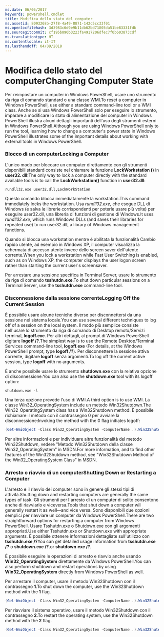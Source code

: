 ```yaml
---
ms.date: 06/05/2017
keywords: powershell,cmdlet
title: Modifica dello stato del computer
ms.assetid: 8093268b-27f8-4a49-8871-142c5cc33f01
ms.openlocfilehash: 3d3983c6d9e9b11db62bd71805da51be83331fdb
ms.sourcegitcommit: cf195b090b3223fa4917206dfec7f0b603873cdf
ms.translationtype: HT
ms.contentlocale: it-IT
ms.lasthandoff: 04/09/2018
---
```

# <a name="changing-computer-state"></a><span data-ttu-id="774e8-103">Modifica dello stato del computer</span><span class="sxs-lookup"><span data-stu-id="774e8-103">Changing Computer State</span></span>

<span data-ttu-id="774e8-104">Per reimpostare un computer in Windows PowerShell, usare uno strumento da riga di comando standard o una classe WMI.</span><span class="sxs-lookup"><span data-stu-id="774e8-104">To reset a computer in Windows PowerShell, use either a standard command-line tool or a WMI class.</span></span> <span data-ttu-id="774e8-105">Anche se si usa Windows PowerShell solo per eseguire lo strumento, imparare a modificare lo stato di alimentazione del computer in Windows PowerShell illustra alcuni dettagli importanti dell'uso degli strumenti esterni in Windows PowerShell.</span><span class="sxs-lookup"><span data-stu-id="774e8-105">Although you are using Windows PowerShell only to run the tool, learning how to change a computer's power state in Windows PowerShell illustrates some of the important details about working with external tools in Windows PowerShell.</span></span>

### <a name="locking-a-computer"></a><span data-ttu-id="774e8-106">Blocco di un computer</span><span class="sxs-lookup"><span data-stu-id="774e8-106">Locking a Computer</span></span>

<span data-ttu-id="774e8-107">L'unico modo per bloccare un computer direttamente con gli strumenti disponibili standard consiste nel chiamare la funzione **LockWorkstation ()** in **user32. dll**:</span><span class="sxs-lookup"><span data-stu-id="774e8-107">The only way to lock a computer directly with the standard available tools is to call the **LockWorkstation()** function in **user32.dll**:</span></span>

```
rundll32.exe user32.dll,LockWorkStation
```

<span data-ttu-id="774e8-108">Questo comando blocca immediatamente la workstation.</span><span class="sxs-lookup"><span data-stu-id="774e8-108">This command immediately locks the workstation.</span></span> <span data-ttu-id="774e8-109">Usa *rundll32.exe*, che esegue DLL di Windows (e salva le librerie corrispondenti per poterle usare più volte) per eseguire user32.dll, una libreria di funzioni di gestione di Windows.</span><span class="sxs-lookup"><span data-stu-id="774e8-109">It uses *rundll32.exe*, which runs Windows DLLs (and saves their libraries for repeated use) to run user32.dll, a library of Windows management functions.</span></span>

<span data-ttu-id="774e8-110">Quando si blocca una workstation mentre è abilitata la funzionalità Cambio rapido utente, ad esempio in Windows XP, il computer visualizza la schermata di accesso utente invece dello screen saver dell'utente corrente.</span><span class="sxs-lookup"><span data-stu-id="774e8-110">When you lock a workstation while Fast User Switching is enabled, such as on Windows XP, the computer displays the user logon screen rather than starting the current user's screensaver.</span></span>

<span data-ttu-id="774e8-111">Per arrestare una sessione specifica in Terminal Server, usare lo strumento da riga di comando **tsshutdn.exe**.</span><span class="sxs-lookup"><span data-stu-id="774e8-111">To shut down particular sessions on a Terminal Server, use the **tsshutdn.exe** command-line tool.</span></span>

### <a name="logging-off-the-current-session"></a><span data-ttu-id="774e8-112">Disconnessione dalla sessione corrente</span><span class="sxs-lookup"><span data-stu-id="774e8-112">Logging Off the Current Session</span></span>

<span data-ttu-id="774e8-113">È possibile usare alcune tecniche diverse per disconnettersi da una sessione nel sistema locale.</span><span class="sxs-lookup"><span data-stu-id="774e8-113">You can use several different techniques to log off of a session on the local system.</span></span> <span data-ttu-id="774e8-114">Il modo più semplice consiste nell'usare lo strumento da riga di comando di Desktop remoto/Servizi terminal, **logoff.exe**. Per altri dettagli, al prompt di Windows PowerShell digitare **logoff /?**.</span><span class="sxs-lookup"><span data-stu-id="774e8-114">The simplest way is to use the Remote Desktop/Terminal Services command-line tool, **logoff.exe** (For details, at the Windows PowerShell prompt, type **logoff /?**).</span></span> <span data-ttu-id="774e8-115">Per disconnettere la sessione attiva corrente, digitare **logoff** senza argomenti.</span><span class="sxs-lookup"><span data-stu-id="774e8-115">To log off the current active session, type **logoff** with no arguments.</span></span>

<span data-ttu-id="774e8-116">È anche possibile usare lo strumento **shutdown.exe** con la relativa opzione di disconnessione:</span><span class="sxs-lookup"><span data-stu-id="774e8-116">You can also use the **shutdown.exe** tool with its logoff option:</span></span>

```
shutdown.exe -l
```

<span data-ttu-id="774e8-117">Una terza opzione prevede l'uso di WMI.</span><span class="sxs-lookup"><span data-stu-id="774e8-117">A third option is to use WMI.</span></span> <span data-ttu-id="774e8-118">La classe Win32_OperatingSystem include un metodo Win32Shutdown.</span><span class="sxs-lookup"><span data-stu-id="774e8-118">The Win32_OperatingSystem class has a Win32Shutdown method.</span></span> <span data-ttu-id="774e8-119">È possibile richiamare il metodo con il contrassegno 0 per avviare la disconnessione:</span><span class="sxs-lookup"><span data-stu-id="774e8-119">Invoking the method with the 0 flag initiates logoff:</span></span>

```powershell
(Get-WmiObject -Class Win32_OperatingSystem -ComputerName .).Win32Shutdown(0)
```

<span data-ttu-id="774e8-120">Per altre informazioni e per individuare altre funzionalità del metodo Win32Shutdown, vedere "Metodo Win32Shutdown della classe Win32_OperatingSystem" in MSDN.</span><span class="sxs-lookup"><span data-stu-id="774e8-120">For more information, and to find other features of the Win32Shutdown method, see "Win32Shutdown Method of the Win32_OperatingSystem Class" in MSDN.</span></span>

### <a name="shutting-down-or-restarting-a-computer"></a><span data-ttu-id="774e8-121">Arresto o riavvio di un computer</span><span class="sxs-lookup"><span data-stu-id="774e8-121">Shutting Down or Restarting a Computer</span></span>

<span data-ttu-id="774e8-122">L'arresto e il riavvio dei computer sono in genere gli stessi tipi di attività.</span><span class="sxs-lookup"><span data-stu-id="774e8-122">Shutting down and restarting computers are generally the same types of task.</span></span> <span data-ttu-id="774e8-123">Gli strumenti per l'arresto di un computer di solito consentono anche di riavviarlo e viceversa.</span><span class="sxs-lookup"><span data-stu-id="774e8-123">Tools that shut down a computer will generally restart it as well—and vice versa.</span></span> <span data-ttu-id="774e8-124">Sono disponibili due opzioni semplici per riavviare un computer da Windows PowerShell.</span><span class="sxs-lookup"><span data-stu-id="774e8-124">There are two straightforward options for restarting a computer from Windows PowerShell.</span></span> <span data-ttu-id="774e8-125">Usare Tsshutdn.exe o Shutdown.exe con gli argomenti appropriati.</span><span class="sxs-lookup"><span data-stu-id="774e8-125">Use either Tsshutdn.exe or Shutdown.exe with appropriate arguments.</span></span> <span data-ttu-id="774e8-126">È possibile ottenere informazioni dettagliate sull'utilizzo con **tsshutdn.exe /?**</span><span class="sxs-lookup"><span data-stu-id="774e8-126">You can get detailed usage information from **tsshutdn.exe /?**</span></span> <span data-ttu-id="774e8-127">o **shutdown.exe /?**.</span><span class="sxs-lookup"><span data-stu-id="774e8-127">or **shutdown.exe /?**.</span></span>

<span data-ttu-id="774e8-128">È possibile eseguire le operazioni di arresto e riavvio anche usando **Win32_OperatingSystem** direttamente da Windows PowerShell.</span><span class="sxs-lookup"><span data-stu-id="774e8-128">You can also perform shutdown and restart operations by using **Win32_OperatingSystem** directly from Windows PowerShell as well.</span></span>

<span data-ttu-id="774e8-129">Per arrestare il computer, usare il metodo Win32Shutdown con il contrassegno **1**.</span><span class="sxs-lookup"><span data-stu-id="774e8-129">To shut down the computer, use the Win32Shutdown method with the **1** flag.</span></span>

```powershell
(Get-WmiObject -Class Win32_OperatingSystem -ComputerName .).Win32Shutdown(1)
```

<span data-ttu-id="774e8-130">Per riavviare il sistema operativo, usare il metodo Win32Shutdown con il contrassegno **2**.</span><span class="sxs-lookup"><span data-stu-id="774e8-130">To restart the operating system, use the Win32Shutdown method with the **2** flag.</span></span>

```powershell
(Get-WmiObject -Class Win32_OperatingSystem -ComputerName .).Win32Shutdown(2)
```